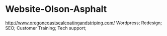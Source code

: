# Website-Olson-Asphalt
http://www.oregoncoastsealcoatingandstriping.com/
Wordpress;
Redesign;
SEO;
Customer Training;
Tech support;
